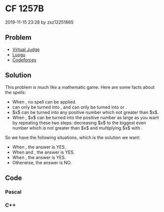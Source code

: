 <h1>CF 1257B</h1>
<p><time>2019-11-15 23:28</time> by zsz12251665</p>
<section>
	<h2>Problem</h2>
	<ul class="buttonList">
		<a target="_blank" href="https://vjudge.net/problem/CodeForces-1257B"><li>Virtual Judge</li></a>
		<a target="_blank" href="https://www.luogu.com.cn/problem/CF1257B"><li>Luogu</li></a>
		<a target="_blank" href="https://codeforces.com/problemset/problem/1257/B"><li>Codeforces</li></a>
	</ul>
</section>
<section>
	<h2>Solution</h2>
	<p>This problem is much like a mathematic game. Here are some facts about the spells: </p>
	<ul>
		<li>When <data value="v{x}o{=}c{1}"></data>, no spell can be applied. </li>
		<li><data value="o{3}"></data> can only be turned into <data value="o{2}"></data>, and <data value="o{2}"></data> can only be turned into <data value="o{3}"></data> or <data value="o{1}"></data>. </li>
		<li>$x$ can be turned into any positive number which not greater than $x$. </li>
		<li>When <data value="v{x}o{&ge;}c{4}"></data>, $x$ can be turned into the positive number as large as you want by repeating these two steps: decreasing $x$ to the biggest even number which is not greater than $x$ and multiplying $x$ with <data value="f{o{3}l{}o{2}}"></data>. </li>
	</ul>
	<p>So we have the following situations, which is the solution we want: </p>
	<ul>
		<li>When <data value="v{x}o{&ge;}v{y}"></data>, the answer is YES. </li>
		<li>When <data value="v{x}o{=}c{2}"></data> and <data value="v{y}o{=}c{3}"></data>, the answer is YES. </li>
		<li>When <data value="v{x}o{&ge;}c{4}"></data>, the answer is YES. </li>
		<li>Otherwise, the answer is NO. </li>
	</ul>
</section>
<section>
	<h2>Code</h2>
	<section>
		<h3>Pascal</h3>
		<code lang="pas"></code>
	</section>
	<section>
		<h3>C++</h3>
		<code lang="cpp"></code>
	</section>
</section>
